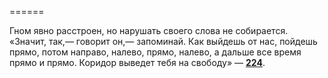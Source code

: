 ======

Гном явно расстроен, но нарушать своего слова не собирается. «Значит, так,— говорит он,— запоминай. Как выйдешь от нас, пойдешь прямо, потом направо, налево, прямо, налево, а дальше все время прямо и прямо. Коридор выведет тебя на свободу» — [**224**](#n_224).

